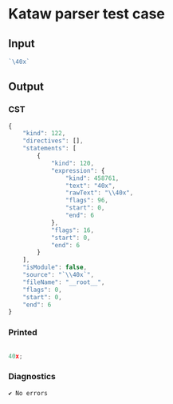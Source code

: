 # Kataw parser test case

## Input

`````js
`\40x`
`````

## Output

### CST

```javascript
{
    "kind": 122,
    "directives": [],
    "statements": [
        {
            "kind": 120,
            "expression": {
                "kind": 458761,
                "text": "40x",
                "rawText": "\\40x",
                "flags": 96,
                "start": 0,
                "end": 6
            },
            "flags": 16,
            "start": 0,
            "end": 6
        }
    ],
    "isModule": false,
    "source": "`\\40x`",
    "fileName": "__root__",
    "flags": 0,
    "start": 0,
    "end": 6
}
```

### Printed

```javascript

40x;
```

### Diagnostics

```javascript
✔ No errors
```


